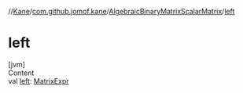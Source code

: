 //[Kane](../../index.md)/[com.github.jomof.kane](../index.md)/[AlgebraicBinaryMatrixScalarMatrix](index.md)/[left](left.md)



# left  
[jvm]  
Content  
val [left](left.md): [MatrixExpr](../-matrix-expr/index.md)  



